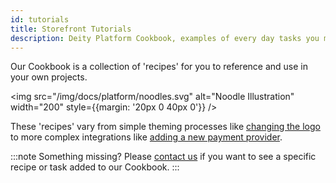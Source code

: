 ```yaml
---
id: tutorials
title: Storefront Tutorials
description: Deity Platform Cookbook, examples of every day tasks you might need to do when building your app
---
```


Our Cookbook is a collection of 'recipes' for you to reference and use in your own projects.

<img src="/img/docs/platform/noodles.svg" alt="Noodle Illustration" width="200" style={{margin: '20px 0 40px 0'}} />

These 'recipes' vary from simple theming processes like [changing the logo](client/change-logo) to more complex integrations like [adding a new payment provider](integrations/braintree).


:::note Something missing?
Please [contact us](https://deity.com/contact) if you want to see a specific recipe or task added to our Cookbook.
:::
